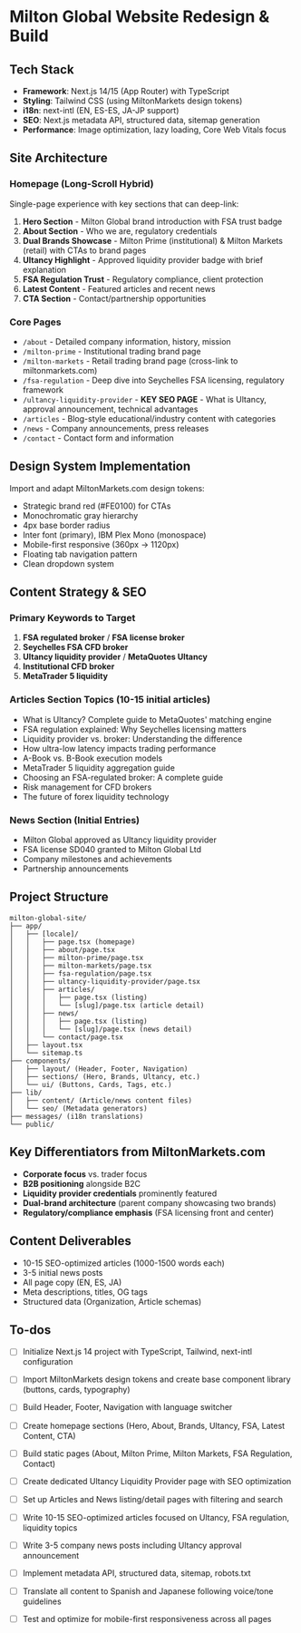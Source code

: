 # Milton Global Website Redesign & Build

## Tech Stack
- **Framework**: Next.js 14/15 (App Router) with TypeScript
- **Styling**: Tailwind CSS (using MiltonMarkets design tokens)
- **i18n**: next-intl (EN, ES-ES, JA-JP support)
- **SEO**: Next.js metadata API, structured data, sitemap generation
- **Performance**: Image optimization, lazy loading, Core Web Vitals focus

## Site Architecture

### Homepage (Long-Scroll Hybrid)
Single-page experience with key sections that can deep-link:
1. **Hero Section** - Milton Global brand introduction with FSA trust badge
2. **About Section** - Who we are, regulatory credentials
3. **Dual Brands Showcase** - Milton Prime (institutional) & Milton Markets (retail) with CTAs to brand pages
4. **Ultancy Highlight** - Approved liquidity provider badge with brief explanation
5. **FSA Regulation Trust** - Regulatory compliance, client protection
6. **Latest Content** - Featured articles and recent news
7. **CTA Section** - Contact/partnership opportunities

### Core Pages
- `/about` - Detailed company information, history, mission
- `/milton-prime` - Institutional trading brand page
- `/milton-markets` - Retail trading brand page (cross-link to miltonmarkets.com)
- `/fsa-regulation` - Deep dive into Seychelles FSA licensing, regulatory framework
- `/ultancy-liquidity-provider` - **KEY SEO PAGE** - What is Ultancy, approval announcement, technical advantages
- `/articles` - Blog-style educational/industry content with categories
- `/news` - Company announcements, press releases
- `/contact` - Contact form and information

## Design System Implementation
Import and adapt MiltonMarkets.com design tokens:
- Strategic brand red (#FE0100) for CTAs
- Monochromatic gray hierarchy
- 4px base border radius
- Inter font (primary), IBM Plex Mono (monospace)
- Mobile-first responsive (360px → 1120px)
- Floating tab navigation pattern
- Clean dropdown system

## Content Strategy & SEO

### Primary Keywords to Target
1. **FSA regulated broker** / **FSA license broker**
2. **Seychelles FSA CFD broker**
3. **Ultancy liquidity provider** / **MetaQuotes Ultancy**
4. **Institutional CFD broker**
5. **MetaTrader 5 liquidity**

### Articles Section Topics (10-15 initial articles)
- What is Ultancy? Complete guide to MetaQuotes' matching engine
- FSA regulation explained: Why Seychelles licensing matters
- Liquidity provider vs. broker: Understanding the difference
- How ultra-low latency impacts trading performance
- A-Book vs. B-Book execution models
- MetaTrader 5 liquidity aggregation guide
- Choosing an FSA-regulated broker: A complete guide
- Risk management for CFD brokers
- The future of forex liquidity technology

### News Section (Initial Entries)
- Milton Global approved as Ultancy liquidity provider
- FSA license SD040 granted to Milton Global Ltd
- Company milestones and achievements
- Partnership announcements

## Project Structure
```
milton-global-site/
├── app/
│   ├── [locale]/
│   │   ├── page.tsx (homepage)
│   │   ├── about/page.tsx
│   │   ├── milton-prime/page.tsx
│   │   ├── milton-markets/page.tsx
│   │   ├── fsa-regulation/page.tsx
│   │   ├── ultancy-liquidity-provider/page.tsx
│   │   ├── articles/
│   │   │   ├── page.tsx (listing)
│   │   │   └── [slug]/page.tsx (article detail)
│   │   ├── news/
│   │   │   ├── page.tsx (listing)
│   │   │   └── [slug]/page.tsx (news detail)
│   │   └── contact/page.tsx
│   ├── layout.tsx
│   └── sitemap.ts
├── components/
│   ├── layout/ (Header, Footer, Navigation)
│   ├── sections/ (Hero, Brands, Ultancy, etc.)
│   └── ui/ (Buttons, Cards, Tags, etc.)
├── lib/
│   ├── content/ (Article/news content files)
│   └── seo/ (Metadata generators)
├── messages/ (i18n translations)
└── public/
```

## Key Differentiators from MiltonMarkets.com
- **Corporate focus** vs. trader focus
- **B2B positioning** alongside B2C
- **Liquidity provider credentials** prominently featured
- **Dual-brand architecture** (parent company showcasing two brands)
- **Regulatory/compliance emphasis** (FSA licensing front and center)

## Content Deliverables
- 10-15 SEO-optimized articles (1000-1500 words each)
- 3-5 initial news posts
- All page copy (EN, ES, JA)
- Meta descriptions, titles, OG tags
- Structured data (Organization, Article schemas)

## To-dos
- [ ] Initialize Next.js 14 project with TypeScript, Tailwind, next-intl configuration
- [ ] Import MiltonMarkets design tokens and create base component library (buttons, cards, typography)
- [ ] Build Header, Footer, Navigation with language switcher
- [ ] Create homepage sections (Hero, About, Brands, Ultancy, FSA, Latest Content, CTA)
- [ ] Build static pages (About, Milton Prime, Milton Markets, FSA Regulation, Contact)
- [ ] Create dedicated Ultancy Liquidity Provider page with SEO optimization
- [ ] Set up Articles and News listing/detail pages with filtering and search
- [ ] Write 10-15 SEO-optimized articles focused on Ultancy, FSA regulation, liquidity topics
- [ ] Write 3-5 company news posts including Ultancy approval announcement
- [ ] Implement metadata API, structured data, sitemap, robots.txt
- [ ] Translate all content to Spanish and Japanese following voice/tone guidelines
- [ ] Test and optimize for mobile-first responsiveness across all pages


